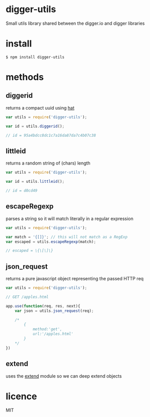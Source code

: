 # digger-utils

Small utils library shared between the digger.io and digger libraries

# install

	$ npm install digger-utils

# methods

## diggerid
returns a compact uuid using [hat](https://github.com/substack/hat)

```js
var utils = require('digger-utils');

var id = utils.diggerid();

// id = 95a4bdcc8dc1c7a16da87da7c4b07c38
```
## littleid
returns a random string of (chars) length

```js
var utils = require('digger-utils');

var id = utils.littleid();

// id = d0cd49
```

## escapeRegexp
parses a string so it will match literally in a regular expression

```js
var utils = require('digger-utils');

var match = '{[]}'; // this will not match as a RegExp
var escaped = utils.escapeRegexp(match);

// escaped = \{\[\]\}
```

## json_request
returns a pure javascript object representing the passed HTTP req

```js
var utils = require('digger-utils');

// GET /apples.html

app.use(function(req, res, next){
	var json = utils.json_request(req);

	/*
		{
			method:'get',
			url:'/apples.html'
		}
	*/
})

```

## extend

uses the [extend](https://github.com/justmoon/node-extend) module so we can deep extend objects

# licence

MIT